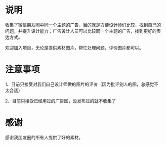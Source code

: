 # 说明
收集了微信朋友圈中同一个主题的广告，目的就是方便设计师们比较，找到自己的问题，并提升设计能力；广告设计人员可以比较同一个主题的广告，找到更好的表达方式。

欢迎加入项目，无论是提供素材图片，帮忙处理问题，评价图片都可以。

# 注意事项
1、目前只接受对我们自己设计师做的图片的评价（因为批评别人的图，总感觉不太合适）

2、目前只接受已经用过的广告图，没发布过的就不收集了

# 感谢
感谢我朋友圈的所有人提供了好的素材。
